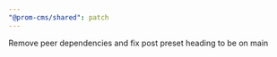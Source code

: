```yaml
---
"@prom-cms/shared": patch
---
```


Remove peer dependencies and fix post preset heading to be on main
